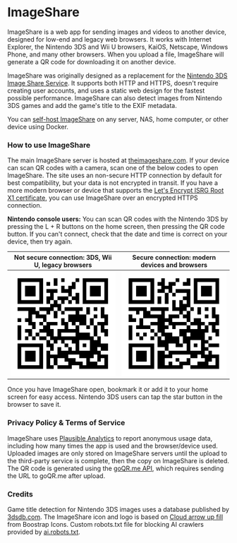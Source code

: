 # ImageShare

ImageShare is a web app for sending images and videos to another device, designed for low-end and legacy web browsers. It works with Internet Explorer, the Nintendo 3DS and Wii U browsers, KaiOS, Netscape, Windows Phone, and many other browsers. When you upload a file, ImageShare will generate a QR code for downloading it on another device.

ImageShare was originally designed as a replacement for the [Nintendo 3DS Image Share Service](https://web.archive.org/web/20170822055326/https://www.nintendo.com/3ds/image-share). It supports both HTTP and HTTPS, doesn't require creating user accounts, and uses a static web design for the fastest possible performance. ImageShare can also detect images from Nintendo 3DS games and add the game's title to the EXIF metadata.

You can [self-host ImageShare](DEV.md) on any server, NAS, home computer, or other device using Docker.

### How to use ImageShare

The main ImageShare server is hosted at [theimageshare.com](http://theimageshare.com/). If your device can scan QR codes with a camera, scan one of the below codes to open ImageShare. The site uses an non-secure HTTP connection by default for best compatibility, but your data is not encrypted in transit. If you have a more modern browser or device that supports the [Let's Encrypt ISRG Root X1 certificate](https://letsencrypt.org/docs/certificate-compatibility/), you can use ImageShare over an encrypted HTTPS connection.

**Nintendo console users:** You can scan QR codes with the Nintendo 3DS by pressing the L + R buttons on the home screen, then pressing the QR code button. If you can't connect, check that the date and time is correct on your device, then try again.

| Not secure connection: 3DS, Wii U, legacy browsers | Secure connection: modern devices and browsers |
| :---: | :---: |
| ![QR code](/qr-img-http.png) | ![QR code](/qr-img-https.png) |

Once you have ImageShare open, bookmark it or add it to your home screen for easy access. Nintendo 3DS users can tap the  star button in the browser to save it.

### Privacy Policy & Terms of Service

ImageShare uses [Plausible Analytics](https://plausible.io) to report anonymous usage data, including how many times the app is used and the browser/device used. Uploaded images are only stored on ImageShare servers until the upload to the third-party service is complete, then the copy on ImageShare is deleted. The QR code is generated using the [goQR.me API](https://goqr.me/api/), which requires sending the URL to goQR.me after upload.

### Credits

Game title detection for Nintendo 3DS images uses a database published by [3dsdb.com](http://3dsdb.com/). The ImageShare icon and logo is based on [Cloud arrow up fill](https://icons.getbootstrap.com/icons/cloud-arrow-up-fill/) from Boostrap Icons. Custom robots.txt file for blocking AI crawlers provided by [ai.robots.txt](https://github.com/ai-robots-txt/ai.robots.txt).